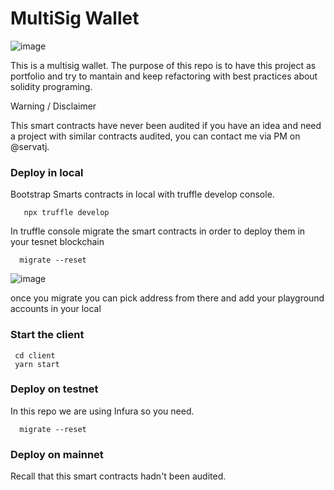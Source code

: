 # MultiSig Wallet

![image](https://user-images.githubusercontent.com/3521485/130702462-e84c6d30-150f-4a70-9763-f7739b9a7a8f.png)


This is a multisig wallet. The purpose of this repo is to have this project as portfolio and try to mantain and keep refactoring with best practices about solidity programing.

Warning / Disclaimer

This smart contracts have never been audited if you have an idea and need a project with similar contracts audited, you can contact me via PM on @servatj.

### Deploy in local

Bootstrap Smarts contracts in local with truffle develop console.

```
   npx truffle develop
```

In truffle console migrate the smart contracts in order to deploy them in your tesnet blockchain

```
  migrate --reset
```

![image](https://user-images.githubusercontent.com/3521485/131921749-b8cbb30b-f7b0-4722-8496-701984a7d819.png)

once you migrate you can pick address from there and add your playground accounts in your local

### Start the client

 ```
  cd client
  yarn start
 ```

### Deploy on testnet

In this repo we are using Infura so you need.

```
  migrate --reset
```

### Deploy on mainnet

Recall that this smart contracts hadn't been audited.
